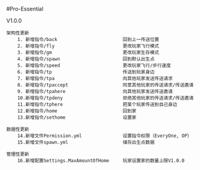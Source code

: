#Pro-Essential

V1.0.0

	架构性更新
		1. 新增指令/back						回到上一传送位置
		2. 新增指令/fly							更改玩家飞行模式
		3. 新增指令/gm							更改玩家生存模式
		4. 新增指令/spawn						回到默认出生点
		5. 新增指令/speed						更改玩家飞行/步行速度
		6. 新增指令/tp							传送到玩家身边
		7. 新增指令/tpa							向其他玩家发送传送请求
		8. 新增指令/tpaccept					同意其他玩家的传送请求/传送邀请
		9. 新增指令/tpahere						向其他玩家发送传送邀请
		10.新增指令/tpdeny						拒绝其他玩家的传送请求/传送邀请
		11.新增指令/tphere						把某个玩家传送到自己身边
		12.新增指令/home						回到家
		13.新增指令/sethome						设置家
	
	数据性更新
	   	14.新增文件Permission.yml				设置指令权限（EveryOne, OP）
	   	15.新增文件spawn.yml					储存出生点数据
	   
	管理性更新
	   	16.新增配置Settings.MaxAmountOfHome		玩家设置家的数量上限V1.0.0
